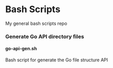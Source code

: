 # Bash Scripts
My general bash scripts repo


### Generate Go API directory files
#### go-api-gen.sh
Bash script for generate the Go file structure API
